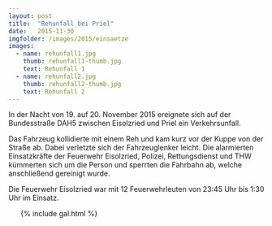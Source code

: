 ```yaml
---
layout: post
title:  "Rehunfall bei Priel"
date:   2015-11-30
imgfolder: /images/2015/einsaetze
images:
  - name: rehunfall1.jpg
    thumb: rehunfall1-thumb.jpg
    text: Rehunfall 1
  - name: rehunfall2.jpg
    thumb: rehunfall2-thumb.jpg
    text: Rehunfall 2
---
```


In der Nacht von 19. auf 20. November 2015 ereignete sich auf der Bundesstraße DAH5 zwischen Eisolzried und Priel ein Verkehrsunfall.

Das Fahrzeug kollidierte mit einem Reh und kam kurz vor der Kuppe von der Straße ab. Dabei verletzte sich der Fahrzeuglenker leicht. Die alarmierten Einsatzkräfte der Feuerwehr Eisolzried, Polizei, Rettungsdienst und THW kümmerten sich um die Person und sperrten die Fahrbahn ab, welche anschließend gereinigt wurde.

Die Feuerwehr Eisolzried war mit 12 Feuerwehrleuten von 23:45 Uhr bis 1:30 Uhr im Einsatz.

<ul class="posts">
  {% include gal.html %}
</ul>

